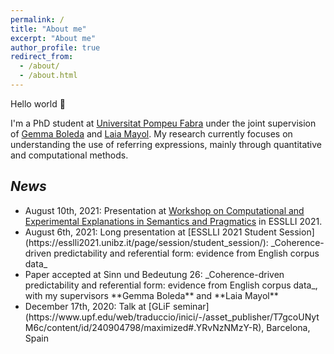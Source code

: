 ```yaml
---
permalink: /
title: "About me"
excerpt: "About me"
author_profile: true
redirect_from: 
  - /about/
  - /about.html
---
```


Hello world 👋

I'm a PhD student at [Universitat Pompeu Fabra](https://www.upf.edu/) under the joint supervision of [Gemma Boleda](https://gboleda.github.io) and [Laia Mayol](https://www.upf.edu/web/laia-mayol/). My research currently focuses on understanding the use of referring expressions, mainly through quantitative and computational methods.




*News*
------
<ul>
  <li> August 10th, 2021: Presentation at <a href="https://www.jakubszymanik.com/CoSaQ/events/explanations-semantics/">Workshop on Computational and Experimental Explanations in Semantics and Pragmatics</a> in ESSLLI 2021.
  <li> August 6th, 2021: Long presentation at [ESSLLI 2021 Student Session](https://esslli2021.unibz.it/page/session/student_session/): _Coherence-driven predictability and referential form: evidence from English corpus data_
  <li> Paper accepted at Sinn und Bedeutung 26: _Coherence-driven predictability and referential form: evidence from English corpus data_, with my supervisors **Gemma Boleda** and **Laia Mayol**</li>
  <li> December 17th, 2020: Talk at [GLiF seminar](https://www.upf.edu/web/traduccio/inici/-/asset_publisher/T7gcoUNytM6c/content/id/240904798/maximized#.YRvNzNMzY-R), Barcelona, Spain 
</ul>






